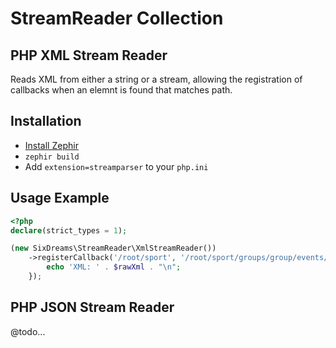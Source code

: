 StreamReader Collection
===============

## PHP XML Stream Reader
Reads XML from either a string or a stream, allowing the registration of callbacks when an elemnt is found that matches path.

## Installation
* [Install Zephir](https://docs.zephir-lang.com/ru/0.10/installation)
* `zephir build`
* Add `extension=streamparser` to your `php.ini`

Usage Example
-------------
```php
<?php
declare(strict_types = 1);

(new SixDreams\StreamReader\XmlStreamReader())
    ->registerCallback('/root/sport', '/root/sport/groups/group/events/event', function (string $rawXml) {
        echo 'XML: ' . $rawXml . "\n";
    });
```

## PHP JSON Stream Reader

@todo...

